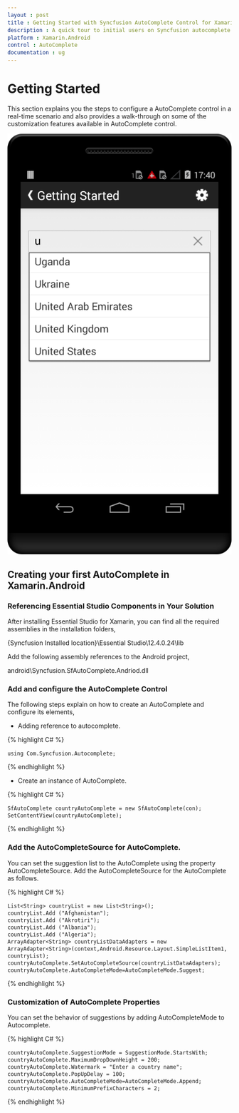 ```yaml
---
layout : post
title : Getting Started with Syncfusion AutoComplete Control for Xamarin.Android
description : A quick tour to initial users on Syncfusion autocomplete control for Xamarin.Android platform 
platform : Xamarin.Android
control : AutoComplete
documentation : ug
---
```


# Getting Started

This section explains you the steps to configure a AutoComplete control in a real-time scenario and also provides a walk-through on some of the customization features available in AutoComplete control.

![](images/gettingstarted.png)

## Creating your first AutoComplete in Xamarin.Android

### Referencing Essential Studio Components in Your Solution

After installing Essential Studio for Xamarin, you can find all the required assemblies in the installation folders,

{Syncfusion Installed location}\Essential Studio\12.4.0.24\lib

Add the following assembly references to the Android project,

android\Syncfusion.SfAutoComplete.Andriod.dll

### Add and configure the AutoComplete Control

The following steps explain on how to create an AutoComplete and configure its elements,

* Adding reference to autocomplete.

{% highlight C# %}

	using Com.Syncfusion.Autocomplete; 

{% endhighlight %}


* Create an instance of AutoComplete.

{% highlight C# %}

	SfAutoComplete countryAutoComplete = new SfAutoComplete(con);
	SetContentView(countryAutoComplete);
	
{% endhighlight %}

	
### Add the AutoCompleteSource for AutoComplete.

You can set the suggestion list to the AutoComplete using the property AutoCompleteSource.   Add the AutoCompleteSource for the AutoComplete as follows.

{% highlight C# %}

	List<String> countryList = new List<String>(); 
	countryList.Add ("Afghanistan");
	countryList.Add ("Akrotiri");
	countryList.Add ("Albania");
	countryList.Add ("Algeria");
	ArrayAdapter<String> countryListDataAdapters = new ArrayAdapter<String>(context,Android.Resource.Layout.SimpleListItem1, countryList);
	countryAutoComplete.SetAutoCompleteSource(countryListDataAdapters);
	countryAutoComplete.AutoCompleteMode=AutoCompleteMode.Suggest;


{% endhighlight %}

### Customization of AutoComplete Properties

You can set the behavior of suggestions by adding AutoCompleteMode to Autocomplete.

{% highlight C# %}

	countryAutoComplete.SuggestionMode = SuggestionMode.StartsWith;
	countryAutoComplete.MaximumDropDownHeight = 200;
	countryAutoComplete.Watermark = "Enter a country name";
	countryAutoComplete.PopUpDelay = 100;
	countryAutoComplete.AutoCompleteMode=AutoCompleteMode.Append;
	countryAutoComplete.MinimumPrefixCharacters = 2;
	
{% endhighlight %}


